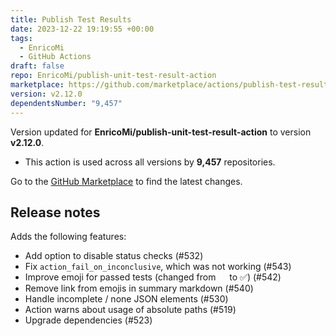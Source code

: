 ```yaml
---
title: Publish Test Results
date: 2023-12-22 19:19:55 +00:00
tags:
  - EnricoMi
  - GitHub Actions
draft: false
repo: EnricoMi/publish-unit-test-result-action
marketplace: https://github.com/marketplace/actions/publish-test-results
version: v2.12.0
dependentsNumber: "9,457"
---
```



Version updated for **EnricoMi/publish-unit-test-result-action** to version **v2.12.0**.
- This action is used across all versions by **9,457** repositories.

Go to the [GitHub Marketplace](https://github.com/marketplace/actions/publish-test-results) to find the latest changes.

## Release notes

Adds the following features:
- Add option to disable status checks (#532)
- Fix `action_fail_on_inconclusive`, which was not working (#543)
- Improve emoji for passed tests (changed from   to ✅) (#542)
- Remove link from emojis in summary markdown (#540)
- Handle incomplete / none JSON elements (#530)
- Action warns about usage of absolute paths (#519)
- Upgrade dependencies (#523)
